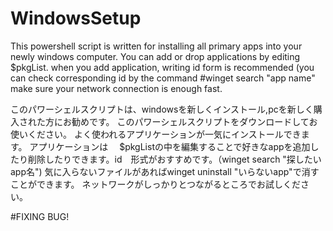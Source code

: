 # WindowsSetup
This powershell script is written for installing all primary apps into your newly windows computer.
You can add or drop applications by editing $pkgList.
when you add application, writing id form is recommended (you can check corresponding id by the command #winget search "app name"
make sure your network connection is enough fast.

このパワーシェルスクリプトは、windowsを新しくインストール,pcを新しく購入された方にお勧めです。
このパワーシェルスクリプトをダウンロードしてお使いください。
よく使われるアプリケーションが一気にインストールできます。
アプリケーションは　
$pkgListの中を編集することで好きなappを追加したり削除したりできます。id　形式がおすすめです。（winget search "探したいapp名")
気に入らないファイルがあればwinget uninstall "いらないapp"で消すことができます。
ネットワークがしっかりとつながるところでお試しください。

#FIXING BUG!
